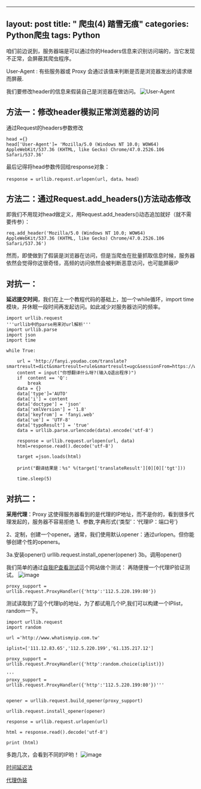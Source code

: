 
---
layout: post
title:  " 爬虫(4) 踏雪无痕"
categories: Python爬虫
tags: Python
---

咱们前边说到，服务器端是可以通过你的Headers信息来识别访问端的，当它发现不正常，会屏蔽其爬虫程序。

User-Agent : 有些服务器或 Proxy 会通过该值来判断是否是浏览器发出的请求继而屏蔽.

我们要修改header的信息来假装自己是浏览器在做访问。
![User-Agent](http://7xq62e.com1.z0.glb.clouddn.com/web_spider(2)user-agent0.jpg)


## 方法一：修改header模拟正常浏览器的访问
通过Request的headers参数修改

    head ={}
    head['User-Agent']= 'Mozilla/5.0 (Windows NT 10.0; WOW64) AppleWebKit/537.36 (KHTML, like Gecko) Chrome/47.0.2526.106 Safari/537.36'

最后记得将head参数传回给response对象：

    response = urllib.request.urlopen(url, data，head)

## 方法二：通过Request.add_headers()方法动态修改

即我们不用现对head做定义，用Request.add_headers()动态追加就好（就不需要传参）：

    req.add_header('Mozilla/5.0 (Windows NT 10.0; WOW64) AppleWebKit/537.36 (KHTML, like Gecko) Chrome/47.0.2526.106 Safari/537.36')

然而，即使做到了假装是浏览器在访问，但是当爬虫在批量抓取信息时候，服务器依然会觉得你这很奇怪，高频的访问依然会被判断恶意访问，也可能屏蔽IP

## 对抗一：
**延迟提交时间**，我们在上一个教程代码的基础上，加一个while循环，import time 模块，并休眠一段时间再发起访问。如此减少对服务器访问的频率。

    import urllib.request
    '''urllib中的parse用来对url解析'''
    import urllib.parse
    import json
    import time

    while True:

        url = 'http://fanyi.youdao.com/translate?smartresult=dict&smartresult=rule&smartresult=ugc&sessionFrom=https://www.google.com/'
        content = input("你想翻译什么呀?(输入Q退出程序)")
        if  content == 'Q':
            break
        data = {}
        data['type']='AUTO'
        data['i'] = content
        data['doctype'] = 'json'
        data['xmlVersion'] = '1.8'
        data['keyfrom'] = 'fanyi.web'
        data['ue'] = 'UTF-8'
        data['typoResult'] = 'true'
        data = urllib.parse.urlencode(data).encode('utf-8')
    
        response = urllib.request.urlopen(url, data)
        html=response.read().decode('utf-8')
    
        target =json.loads(html)
    
        print("翻译结果是：%s" %(target['translateResult'][0][0]['tgt']))
    
        time.sleep(5)

## 对抗二：
**采用代理**：Proxy
这使得服务器看到的是代理的IP地址，而不是你的，看到很多代理发起的，服务器不容易拒绝
1、参数,字典形式{‘类型’：‘代理IP：端口号’}

2、定制，创建一个opener。通常，我们使用默认opener：通过urlopen。但你能够创建个性的openers。

3a.安装opener()
urllib.request.install_opener(opener)
3b。调用opener()

我们简单的通过[自我IP查看测试](http://www.whatismyip.com.tw/)這个网站做个测试：
再随便搜一个代理IP验证测试。
![image](http://7xq62e.com1.z0.glb.clouddn.com/web_spider(2)IP_proxy.jpg)

    proxy_support = urllib.request.ProxyHandler({'http':'112.5.220.199:80'})

测试读取到了這个代理Ip的地址，为了都试用几个IP,我们可以构建一个IPlist，random一下。
    
    import urllib.request
    import random

    url ='http://www.whatismyip.com.tw'

    iplist=['111.12.83.65','112.5.220.199','61.135.217.12']

    proxy_support = urllib.request.ProxyHandler({'http':random.choice(iplist)})

    '''
    proxy_support = urllib.request.ProxyHandler({'http':'112.5.220.199:80'})'''
    

    opener = urllib.request.build_opener(proxy_support)
    
    urllib.request.install_opener(opener)
    
    response = urllib.request.urlopen(url)
    
    html = response.read().decode('utf-8')
    
    print (html)
    
多跑几次，会看到不同的IP哟！
![image](http://7xq62e.com1.z0.glb.clouddn.com/web_spider(2)IP.jpg)

[时间延迟法](https://github.com/ada-hs/Python-web_spider/blob/master/translation_time_delay.py)

[代理伪装](https://github.com/ada-hs/Python-web_spider/blob/master/proxy_test.py)





